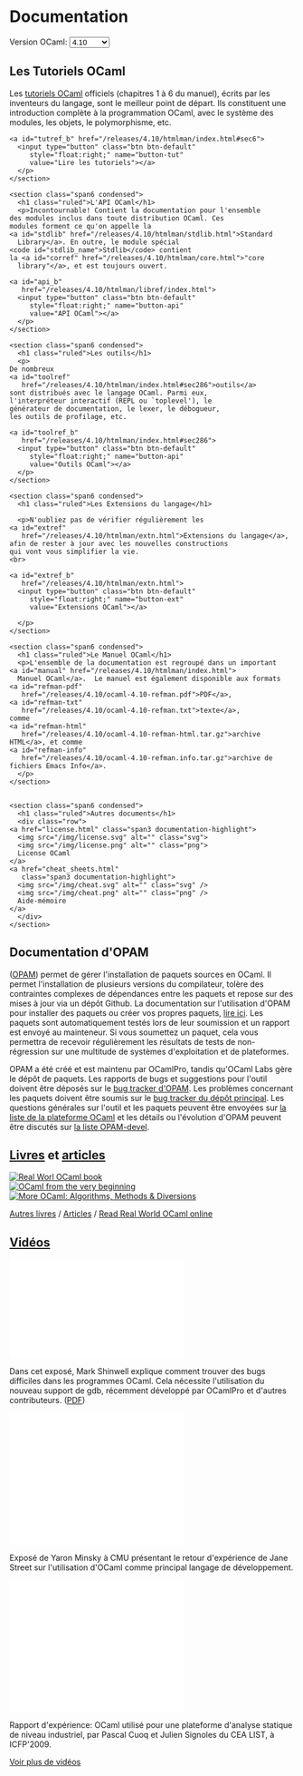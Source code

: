 <!-- ((! set title Docs !)) ((! set documentation !)) ((! set nobreadcrumb !)) -->

<div class="container">
  <h1>Documentation</h1>
  <div class="form-group">
    <form name="Versions">
      <label for="version-selector"
	     style="display:inline;">Version OCaml:</label>
      <select class="form-control" id="version-selector" name="selector"
	      style="width: 10ex;vertical-align: baseline;"
	      onChange="refresh()">
	<option>4.10</option>
      </select>
    </form>
  </div>

  <!-- this will fill-in the select above with all versions -->
  <script src="version_selector.js"></script>
  
  <div class="row">
    <section class="span6 condensed">
      <h1 class="ruled">Les Tutoriels OCaml</h1>
      <p>Les
	<a id="tutref"
	   href="/releases/4.10/htmlman/index.html#sec6">tutoriels OCaml</a>
	officiels (chapitres 1 à 6 du manuel), écrits par les
	inventeurs du langage, sont le meilleur point de
	départ. Ils constituent une introduction complète à la
	programmation OCaml, avec le système des modules, les
	objets, le polymorphisme, etc.

	<a id="tutref_b" href="/releases/4.10/htmlman/index.html#sec6">
	  <input type="button" class="btn btn-default"
		 style="float:right;" name="button-tut"
		 value="Lire les tutoriels"></a>
      </p>
    </section>

    <section class="span6 condensed">
      <h1 class="ruled">L'API OCaml</h1>
      <p>Incontournable! Contient la documentation pour l'ensemble
	des modules inclus dans toute distribution OCaml. Ces
	modules forment ce qu'on appelle la
	<a id="stdlib" href="/releases/4.10/htmlman/stdlib.html">Standard
	  Library</a>. En outre, le module spécial
	<code id="stdlib_name">Stdlib</code> contient
	la <a id="corref" href="/releases/4.10/htmlman/core.html">"core
	  library"</a>, et est toujours ouvert.

	<a id="api_b"
	   href="/releases/4.10/htmlman/libref/index.html">
	  <input type="button" class="btn btn-default"
		 style="float:right;" name="button-api"
		 value="API OCaml"></a>
      </p>
    </section>

    <section class="span6 condensed">
      <h1 class="ruled">Les outils</h1>
      <p>
	De nombreux
	<a id="toolref"
	   href="/releases/4.10/htmlman/index.html#sec286">outils</a>
	sont distribués avec le langage OCaml. Parmi eux,
	l'interpréteur interactif (REPL ou `toplevel'), le
	générateur de documentation, le lexer, le débogueur,
	les outils de profilage, etc.

	<a id="toolref_b"
	   href="/releases/4.10/htmlman/index.html#sec286">
	  <input type="button" class="btn btn-default"
		 style="float:right;" name="button-api"
		 value="Outils OCaml"></a>
      </p>
    </section>

    <section class="span6 condensed">
      <h1 class="ruled">Les Extensions du langage</h1>

      <p>N'oubliez pas de vérifier régulièrement les
	<a id="extref"
	   href="/releases/4.10/htmlman/extn.html">Extensions du langage</a>,
	afin de rester à jour avec les nouvelles constructions
	qui vont vous simplifier la vie.
	<br>

	<a id="extref_b"
	   href="/releases/4.10/htmlman/extn.html">
	  <input type="button" class="btn btn-default"
		 style="float:right;" name="button-ext"
		 value="Extensions OCaml"></a>

      </p>
    </section>

    <section class="span6 condensed">
      <h1 class="ruled">Le Manuel OCaml</h1>
      <p>L'ensemble de la documentation est regroupé dans un important
	<a id="manual" href="/releases/4.10/htmlman/index.html">
	  Manuel OCaml</a>.  Le manuel est également disponible aux formats
	<a id="refman-pdf"
	   href="/releases/4.10/ocaml-4.10-refman.pdf">PDF</a>,
	<a id="refman-txt"
	   href="/releases/4.10/ocaml-4.10-refman.txt">texte</a>,
	comme
	<a id="refman-html"
	   href="/releases/4.10/ocaml-4.10-refman-html.tar.gz">archive HTML</a>, et comme
	<a id="refman-info"
	   href="/releases/4.10/ocaml-4.10-refman.info.tar.gz">archive de fichiers Emacs Info</a>.
      </p>
    </section>


    <section class="span6 condensed">
      <h1 class="ruled">Autres documents</h1>
      <div class="row">
	<a href="license.html" class="span3 documentation-highlight">
	  <img src="/img/license.svg" alt="" class="svg">
	  <img src="/img/license.png" alt="" class="png">
	  License OCaml
	</a>
	<a href="cheat_sheets.html"
	   class="span3 documentation-highlight">
	  <img src="/img/cheat.svg" alt="" class="svg" />
	  <img src="/img/cheat.png" alt="" class="png" />
	  Aide-mémoire
	</a>
      </div>
    </section>
  </div>



  <div class="row">
    <section class="span6 condensed">
      <h1 class="ruled">Documentation d'OPAM</h1>
      <p>(<a href="https://opam.ocaml.org">OPAM</a>) permet de gérer l'installation de paquets sources en OCaml. Il permet l'installation de plusieurs versions du compilateur, tolère des contraintes complexes de dépendances entre les paquets et repose sur des mises à jour via un dépôt Github. La documentation sur l'utilisation d'OPAM pour installer des paquets ou créer vos propres paquets, <a href="https://opam.ocaml.org/doc/Install.html">lire ici</a>. Les paquets sont automatiquement testés lors de leur soumission et un rapport est envoyé au mainteneur. Si vous soumettez un paquet, cela vous permettra de recevoir régulièrement les résultats de tests de non-régression sur une multitude de systèmes d'exploitation et de plateformes.</p>
      <p>OPAM a été créé et est maintenu par OCamlPro, tandis qu'OCaml Labs gère le dépôt de paquets. Les rapports de bugs et suggestions pour l'outil doivent être déposés sur le <a href="https://github.com/OCaml/opam/issues">bug tracker d'OPAM</a>. Les problèmes concernant les paquets doivent être soumis sur le <a href="https://github.com/OCaml/opam-repository/issues">bug tracker du dépôt principal</a>. Les questions générales sur l'outil et les paquets peuvent être envoyées sur <a href="http://lists.ocaml.org/listinfo/platform">la liste de la plateforme OCaml</a> et les détails ou l'évolution d'OPAM peuvent être discutés sur <a href="http://lists.ocaml.org/listinfo/opam-devel">la liste OPAM-devel</a>.</p>
    </section>
    <section class="span6 condensed">
      <h1 class="ruled"><a href="/learn/books.html">Livres</a> et <a href="/docs/papers.html">articles</a></h1>
      <div class="row">
	<div class="span2 documentation-book">
	  <a href="https://realworldocaml.org">
	    <img src="/img/real-world-ocaml.jpg" alt="Real Worl OCaml book">
	  </a>
	</div>
	<div class="span2 documentation-book">
	  <a href="http://ocaml-book.com">
	    <img src="/img/OCaml_from_beginning.png" alt="OCaml from the very beginning">
	  </a>
	</div>
	<div class="span2 documentation-book">
	  <a href="http://ocaml-book.com/more-ocaml-algorithms-methods-diversions/">
	    <img src="/img/more-ocaml-300-376.png" alt="More OCaml: Algorithms, Methods &amp; Diversions">
	  </a>
	</div>
      </div>
      <footer>
	<p><a href="/learn/books.html">Autres livres</a> / <a href="/docs/papers.html">Articles</a> / <a href="https://realworldocaml.org">Read Real World OCaml online</a></p>
      </footer>
    </section>

  </div>
  <div class="row">
    <section class="span12 condensed">
      <h1 class="ruled"><a href="/community/media.html">Vidéos</a></h1>
      <div class="row">
        <div class="span4">
          <p class="documentation-video">
	    <iframe width="310" height="175" src="//www.youtube.com/embed/NF2WpWnB-nk?feature=player_detailpage" frameborder="0" allowfullscreen></iframe>
          </p>
          <p>Dans cet exposé, Mark Shinwell explique comment
	    trouver des bugs difficiles dans les programmes OCaml.
	    Cela nécessite l'utilisation du nouveau support de gdb,
	    récemment développé par OCamlPro et d'autres contributeurs.
	    (<a href="http://oud.ocaml.org/2012/slides/oud2012-paper5-slides.pdf"
	     >PDF</a>)</p>
        </div>
        <div class="span4">
          <p class="documentation-video">
            <iframe src="//player.vimeo.com/video/14317442?portrait=0&amp;color=ff9933" width="310" height="233" frameborder="0" webkitallowfullscreen mozallowfullscreen allowfullscreen></iframe>
          </p>
          <p>Exposé de Yaron Minsky à CMU présentant
	    le retour d'expérience de Jane Street sur l'utilisation d'OCaml comme
	    principal langage de développement.</p>
        </div>
        <div class="span4">
          <p class="documentation-video">
            <iframe src="//player.vimeo.com/video/6652523?portrait=0&amp;color=ff9933" width="310" height="233" frameborder="0" webkitallowfullscreen mozallowfullscreen allowfullscreen></iframe>
          </p>
          <p>Rapport d'expérience: OCaml utilisé pour une
	    plateforme d'analyse statique de niveau industriel, par
            Pascal Cuoq et Julien Signoles du CEA LIST, à ICFP'2009.</p>
        </div>
      </div>
      <footer>
        <p><a href="/community/media.html">Voir plus de vidéos</a></p>
      </footer>
    </section>
  </div>
</div>
